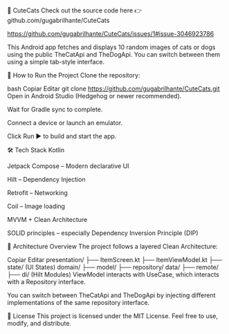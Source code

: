 🐾 CuteCats
Check out the source code here 👉 github.com/gugabrilhante/CuteCats

https://github.com/gugabrilhante/CuteCats/issues/1#issue-3046923786

This Android app fetches and displays 10 random images of cats or dogs using the public TheCatApi and TheDogApi. You can switch between them using a simple tab-style interface.

🚀 How to Run the Project
Clone the repository:

bash
Copiar
Editar
git clone https://github.com/gugabrilhante/CuteCats.git
Open in Android Studio (Hedgehog or newer recommended).

Wait for Gradle sync to complete.

Connect a device or launch an emulator.

Click Run ▶️ to build and start the app.

🛠️ Tech Stack
Kotlin

Jetpack Compose – Modern declarative UI

Hilt – Dependency Injection

Retrofit – Networking

Coil – Image loading

MVVM + Clean Architecture

SOLID principles – especially Dependency Inversion Principle (DIP)

🧱 Architecture Overview
The project follows a layered Clean Architecture:

Copiar
Editar
presentation/
├── ItemScreen.kt
├── ItemViewModel.kt
├── state/ (UI States)
domain/
├── model/
├── repository/
data/
├── remote/
├── di/ (Hilt Modules)
ViewModel interacts with UseCase, which interacts with a Repository interface.

You can switch between TheCatApi and TheDogApi by injecting different implementations of the same repository interface.

📄 License
This project is licensed under the MIT License. Feel free to use, modify, and distribute.
